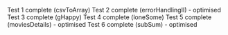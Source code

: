 Test 1 complete (csvToArray)
Test 2 complete (errorHandlingII) - optimised
Test 3 complete (gHappy)
Test 4 complete (loneSome)
Test 5 complete (moviesDetails) - optimised
Test 6 complete (subSum) - optimised
